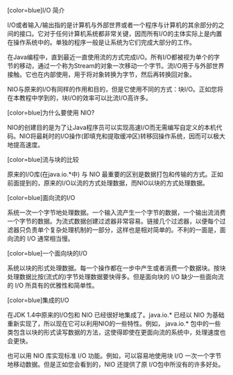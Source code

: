 [color=blue]I/O 简介
I/O或者输入/输出指的是计算机与外部世界或者一个程序与计算机的其余部分的之间的接口。它对于任何计算机系统都非常关键，因而所有I/O的主体实际上是内置在操作系统中的。单独的程序一般是让系统为它们完成大部分的工作。
在Java编程中，直到最近一直使用流的方式完成I/O。所有I/O都被视为单个的字节的移动，通过一个称为Stream的对象一次移动一个字节。流I/O用于与外部世界接触。它也在内部使用，用于将对象转换为字节，然后再转换回对象。
NIO与原来的I/O有同样的作用和目的，但是它使用不同的方式：块I/O。正如您将在本教程中学到的，块I/O的效率可以比流I/O高许多。
[color=blue]为什么要使用 NIO?
NIO的创建目的是为了让Java程序员可以实现高速I/O而无需编写自定义的本机代码。NIO将最耗时的I/O操作(即填充和提取缓冲区)转移回操作系统，因而可以极大地提高速度。
[color=blue]流与块的比较
原来的I/O库(在java.io.*中) 与 NIO 最重要的区别是数据打包和传输的方式。正如前面提到的，原来的I/O以流的方式处理数据，而NIO以块的方式处理数据。
[color=blue]面向流的I/O
系统一次一个字节地处理数据。一个输入流产生一个字节的数据，一个输出流消费一个字节的数据。为流式数据创建过滤器非常容易。链接几个过滤器，以便每个过滤器只负责单个复杂处理机制的一部分，这样也是相对简单的。不利的一面是，面向流的 I/O 通常相当慢。
[color=blue]一个面向块的I/O
系统以块的形式处理数据。每一个操作都在一步中产生或者消费一个数据块。按块处理数据比按(流式的)字节处理数据要快得多。但是面向块的 I/O 缺少一些面向流的 I/O 所具有的优雅性和简单性。
[color=blue]集成的I/O
在JDK 1.4中原来的I/O包和 NIO 已经很好地集成了。java.io.* 已经以 NIO 为基础重新实现了，所以现在它可以利用NIO的一些特性。例如， java.io.* 包中的一些类包含以块的形式读写数据的方法，这使得即使在更面向流的系统中，处理速度也会更快。
也可以用 NIO 库实现标准 I/O 功能。例如，可以容易地使用块 I/O 一次一个字节地移动数据。但是正如您会看到的，NIO 还提供了原 I/O包中所没有的许多好处。